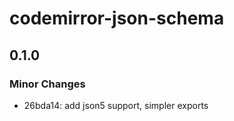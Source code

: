 # codemirror-json-schema

## 0.1.0

### Minor Changes

- 26bda14: add json5 support, simpler exports
